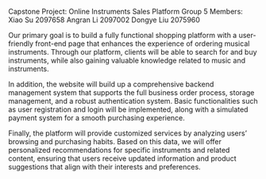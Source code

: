 Capstone Project: Online Instruments Sales Platform
Group 5
Members:
Xiao Su 2097658
Angran Li 2097002
Dongye Liu 2075960


Our primary goal is to build a fully functional shopping platform with a user-friendly front-end page that enhances the experience of ordering musical instruments. 
Through our platform, clients will be able to search for and buy instruments, while also gaining valuable knowledge related to music and instruments.

In addition, the website will build up a comprehensive backend management system that supports the full business order process, storage management, and a robust authentication system. 
Basic functionalities such as user registration and login will be implemented, along with a simulated payment system for a smooth purchasing experience.

Finally, the platform will provide customized services by analyzing users’ browsing and purchasing habits. 
Based on this data, we will offer personalized recommendations for specific instruments and related content, 
ensuring that users receive updated information and product suggestions that align with their interests and preferences.
